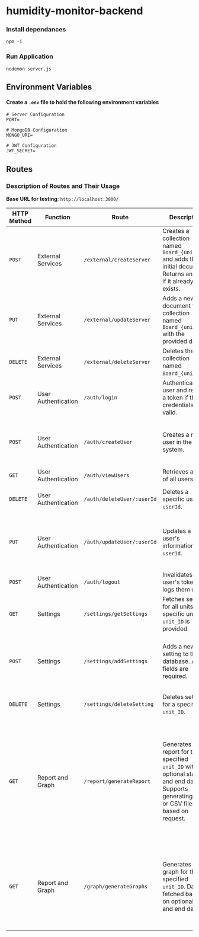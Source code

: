 # humidity-monitor-backend

### Install dependances
```
npm -i
```
### Run Application
```
nodemon server.js
```

## Environment Variables
#### Create a `.env` file to hold the following environment variables
```
# Server Configuration
PORT=

# MongoDB Configuration
MONGO_URI=

# JWT Configuration
JWT_SECRET=
```
## Routes

### Description of Routes and Their Usage
**Base URL for testing**: `http://localhost:3000/`

| HTTP Method | Function              | Route                             | Description                                                                                         | Parameters                                                                                                                                                                                                                                                                     | Payload (JSON)                                                                                                                                                                                                                                               |
|-------------|-----------------------|-----------------------------------|-----------------------------------------------------------------------------------------------------|--------------------------------------------------------------------------------------------------------------------------------------------------------------------------------------------------------------------------------------------------------------------------------|---------------------------------------------------------------------------------------------------------------------------------------------------------------------------------------------------------------------------------------------------------------|
| `POST`      | External Services     | `/external/createServer`          | Creates a collection named `Board_{unit_ID}` and adds the initial document. Returns an error if it already exists.                      | `unit_ID` (required in body)                                                                                                                                                                                                                                                  | `{ "unit_ID": 1, "t": 40, "h": 10, "w": 930, "eb": 11, "ups": 1, "x": 5, "y": 10 }`                                                                                                                                                                           |
| `PUT`       | External Services     | `/external/updateServer`          | Adds a new document to the collection named `Board_{unit_ID}` with the provided data.                                                    | `unit_ID` (required in query)                                                                                                                                                                                                                                                 | `{ "t": 45, "h": 15, "w": 950, "eb": 12, "ups": 1, "x": 6, "y": 12 }`                                                                                                                                                                                        |
| `DELETE`    | External Services     | `/external/deleteServer`          | Deletes the collection named `Board_{unit_ID}`.                                                                                          | `unit_ID` (required in query)                                                                                                                                                                                                                                                 | None                                                                                                                                                                                                                                                         |
| `POST`      | User Authentication   | `/auth/login`                     | Authenticates a user and returns a token if the credentials are valid.                                                                   | None                                                                                                                                                                                                                                                                           | `{ "username": "user1", "password": "password123" }`                                                                                                                                                                                                         |
| `POST`      | User Authentication   | `/auth/createUser`                | Creates a new user in the system.                                                                                                         | None                                                                                                                                                                                                                                                                           | `{ "user_ID": "u123", "username": "newuser", "password": "pass123", "emailId": "user@example.com", "phoneNo": "1234567890", "role": "admin" }`                                                                                                               |
| `GET`       | User Authentication   | `/auth/viewUsers`                 | Retrieves a list of all users.                                                                                                           | None                                                                                                                                                                                                                                                                           | None                                                                                                                                                                                                                                                         |
| `DELETE`    | User Authentication   | `/auth/deleteUser/:userId`        | Deletes a specific user by `userId`.                                                                                                     | `userId` (required as path parameter)                                                                                                                                                                                                                                         | None                                                                                                                                                                                                                                                         |
| `PUT`       | User Authentication   | `/auth/updateUser/:userId`        | Updates a user's information by `userId`.                                                                                                | `userId` (required as path parameter)                                                                                                                                                                                                                                         | `{ "username": "updatedUser", "password": "updatedPass", "emailId": "updated@example.com", "phoneNo": "9876543210", "role": "admin" }`                                                                                                                       |
| `POST`      | User Authentication   | `/auth/logout`                    | Invalidates the user's token and logs them out.                                                                                          | None                                                                                                                                                                                                                                                                           | `{ "token": "valid.jwt.token" }`                                                                                                                                                                                                                             |
| `GET`       | Settings              | `/settings/getSettings`           | Fetches settings for all units or a specific unit if `unit_ID` is provided.                                                              | `unit_ID` (optional as query parameter)                                                                                                                                                                                                                                       | None                                                                                                                                                                                                                                                         |
| `POST`      | Settings              | `/settings/addSettings`           | Adds a new setting to the database. All fields are required.                                                                              | None                                                                                                                                                                                                                                                                           | `{ "unit_ID": 1, "humidity_high": 80, "humidity_low": 20, "temp_high": 40, "temp_low": 10, "water_level_high": 500, "water_level_low": 50 }`                                                                                                                  |
| `DELETE`    | Settings              | `/settings/deleteSetting`         | Deletes settings for a specific `unit_ID`.                                                                                               | `unit_ID` (required as query parameter)                                                                                                                                                                                                                                       | None                                                                                                                                                                                                                                                         |
| `GET`       | Report and Graph      | `/report/generateReport`          | Generates a report for the specified `unit_ID` with optional start and end dates. Supports generating PDF or CSV files based on request. | `unit_ID` (required as query parameter), `start_date` (optional as query parameter), `end_date` (optional as query parameter), `format` (`pdf` or `csv`, required as query parameter)                                                                                         | None                                                                                                                                                                                                                                                         |
| `GET`       | Report and Graph      | `/graph/generateGraphs`           | Generates a graph for the specified `unit_ID`. Data is fetched based on optional start and end dates.                                    | `unit_ID` (required as query parameter), `start_date` (optional as query parameter), `end_date` (optional as query parameter)                                                                                                                                                 | None                                                                                                                                                                                                                                                         |

